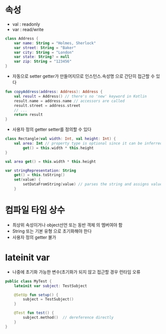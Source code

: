 # 속성
- val : readonly
- var : read/write
```kotlin
class Address {
    var name: String = "Holmes, Sherlock"
    var street: String = "Baker"
    var city: String = "London"
    var state: String? = null
    var zip: String = "123456"
}
```
- 자동으로 setter getter가 만들어지므로 인스턴스.속성명 으로 간단히 접근할 수 있다
```kotlin
fun copyAddress(address: Address): Address {
    val result = Address() // there's no 'new' keyword in Kotlin
    result.name = address.name // accessors are called
    result.street = address.street
    // ...
    return result
}
```
- 사용자 정의 getter setter를 정의할 수 있다
```kotlin
class Rectangle(val width: Int, val height: Int) {
    val area: Int // property type is optional since it can be inferred from the getter's return type
        get() = this.width * this.height
}
```
```kotlin
val area get() = this.width * this.height
```
```kotlin
var stringRepresentation: String
    get() = this.toString()
    set(value) {
        setDataFromString(value) // parses the string and assigns values to other properties
    }
```

# 컴파일 타임 상수
- 최상위 속성이거나 object선언 또는 동반 객체 의 멤버여야 함
- String 또는 기본 유형 으로 초기화해야 한다
- 사용자 정의 getter 불가

# lateinit var
- 나중에 초기화 가능한 변수(초기화가 되지 않고 접근할 경우 런타임 오류
```kotlin
public class MyTest {
    lateinit var subject: TestSubject

    @SetUp fun setup() {
        subject = TestSubject()
    }

    @Test fun test() {
        subject.method()  // dereference directly
    }
}
```
